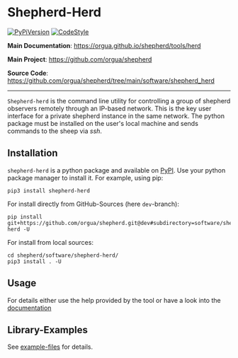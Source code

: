 # Shepherd-Herd

[![PyPiVersion](https://img.shields.io/pypi/v/shepherd_herd.svg)](https://pypi.org/project/shepherd_herd)
[![CodeStyle](https://img.shields.io/endpoint?url=https://raw.githubusercontent.com/astral-sh/ruff/main/assets/badge/v2.json)](https://github.com/astral-sh/ruff)

**Main Documentation**: <https://orgua.github.io/shepherd/tools/herd>

**Main Project**: <https://github.com/orgua/shepherd>

**Source Code**: <https://github.com/orgua/shepherd/tree/main/software/shepherd_herd>

---

`Shepherd-herd` is the command line utility for controlling a group of shepherd observers remotely through an IP-based network.
This is the key user interface for a private shepherd instance in the same network.
The python package must be installed on the user's local machine and sends commands to the sheep via *ssh*.

## Installation

`shepherd-herd` is a python package and available on [PyPI](https://pypi.org/project/shepherd_herd).
Use your python package manager to install it.
For example, using pip:

```Shell
pip3 install shepherd-herd
```

For install directly from GitHub-Sources (here `dev`-branch):

```Shell
pip install git+https://github.com/orgua/shepherd.git@dev#subdirectory=software/shepherd-herd -U
```

For install from local sources:

```Shell
cd shepherd/software/shepherd-herd/
pip3 install . -U
```

## Usage

For details either use the help provided by the tool or have a look into the [documentation](https://orgua.github.io/shepherd/tools/herd)

## Library-Examples

See [example-files](https://github.com/orgua/shepherd/tree/main/software/shepherd-herd/examples/) for details.
